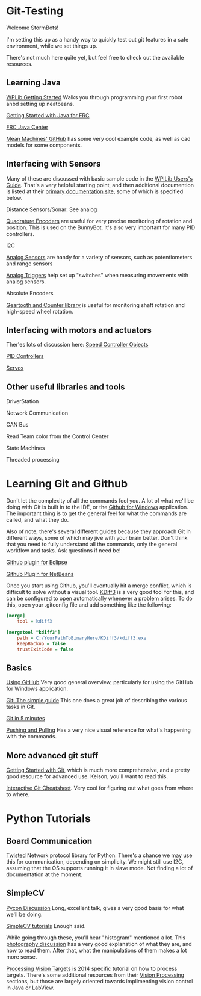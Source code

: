 Git-Testing
===========

Welcome StormBots!

I'm setting this up as a handy way to quickly test out git features in a safe environment, while we set things up. 

There's not much here quite yet, but feel free to check out the available resources. 


Learning Java
---
[WPLib Getting Started](http://wpilib.screenstepslive.com/s/3120/m/7885/l/79405-installing-the-java-development-tools) Walks you through programming your first robot anbd setting up neatbeans.

[Getting Started with Java for FRC](http://first.wpi.edu/Images/CMS/First/Getting_Started_with_Java_for_FRC.pdf)

[FRC Java Center](http://first.wpi.edu/FRC/frcjava.html)

[Mean Machines' GitHub](https://github.com/tmm2471) has some very cool example code, as well as cad models for some components.


Interfacing with Sensors
------------------------
Many of these are discussed with basic sample code in the [WPILib Users's Guide](http://first.wpi.edu/Images/CMS/First/WPILibUsersGuide.pdf). That's a very helpful starting point, and then additional documention is listed at their [primary documentation site](http://wpilib.screenstepslive.com/s/3120/m/7912/l/85672-what-is-wpilib), some of which is specified below.

Distance Sensors/Sonar: See analog

[Quadrature Encoders](http://wpilib.screenstepslive.com/s/3120/m/7912/l/85770-measuring-rotation-of-a-wheel-or-other-shaft-using-encoders) are useful for very precise monitoring of rotation and position. This is used on the BunnyBot. It's also very important for many PID controllers.

I2C

[Analog Sensors](http://wpilib.screenstepslive.com/s/3120/m/7912/l/85775-analog-inputs) are handy for a variety of sensors, such as potentiometers and range sensors

[Analog Triggers](http://wpilib.screenstepslive.com/s/3120/m/7912/l/85776-analog-triggers) help set up "switches" when measuring movements with analog sensors. 

Absolute Encoders

[Geartooth and Counter library](http://wpilib.screenstepslive.com/s/3120/m/7912/l/85635-using-counters) is useful for monitoring shaft rotation and high-speed wheel rotation. 


Interfacing with motors and actuators
-------------------------------------
Ther'es lots of discussion here: [Speed Controller Objects](http://wpilib.screenstepslive.com/s/3120/m/7912/c/38335)

[PID Controllers](http://wpilib.screenstepslive.com/s/3120/m/7912/l/79828-operating-the-robot-with-feedback-from-sensors-pid-control)

[Servos](http://wpilib.screenstepslive.com/s/3120/m/7912/l/132341-repeatable-low-power-movement-controlling-servos-with-wpilib)


Other useful libraries and tools
--------------------------------
DriverStation

Network Communication

CAN Bus

Read Team color from the Control Center

State Machines

Threaded processing


Learning Git and Github
=======================

Don't let the complexity of all the commands fool you. A lot of what we'll be doing with Git is built in to the IDE, or the [Github for Windows](http://windows.github.com/) application. The important thing is to get the general feel for what the commands are called, and what they do.

Also of note, there's several different guides because they approach Git in different ways, some of which may jive with your brain better. Don't think that you need to fully understand all the commands, only the general workflow and tasks. Ask questions if need be!

[Github plugin for Eclipse](http://eclipse.github.com/)

[Github Plugin for NetBeans](https://netbeans.org/kb/73/ide/git.html)

Once you start using Github, you'll eventually hit a merge conflict, which is difficult to solve without a visual tool. [KDiff3](http://sourceforge.net/projects/kdiff3/files/kdiff3/0.9.97/) is a very good tool for this, and can be configured to open automatically whenever a problem arises. To do this, open your .gitconfig file and add something like the following:
```INI
[merge]
    tool = kdiff3

[mergetool "kdiff3"]
    path = C:/YourPathToBinaryHere/KDiff3/kdiff3.exe
    keepBackup = false
    trustExitCode = false
```


Basics
------
[Using GitHub](https://learn.sparkfun.com/tutorials/using-github/) Very good general overview, particularly for using the GitHub for Windows application. 

[Git: The simple guide](http://rogerdudler.github.io/git-guide/) This one does a great job of describing the various tasks in Git.

[Git in 5 minutes](http://classic.scottr.org/presentations/git-in-5-minutes/)

[Pushing and Pulling](http://gitready.com/beginner/2009/01/21/pushing-and-pulling.html) Has a very nice visual reference for what's happening with the commands.


More advanced git stuff
-----------------------

[Getting Started with Git](http://git-scm.com/book/en/Getting-Started), which is much more comprehensive, and a pretty good resource for advanced use. Kelson, you'll want to read this.

[Interactive Git Cheatsheet](http://ndpsoftware.com/git-cheatsheet.html). Very cool for figuring out what goes from where to where. 


Python Tutorials
=============================

Board Communication
----------------

[Twisted](https://twistedmatrix.com/trac/) Network protocol library for Python. There's a chance we may use this for communication, depending on simplicity.
We might still use I2C, assuming that the OS supports running it in slave mode. Not finding a lot of documentation at the moment. 

SimpleCV
--------
[Pycon Discussion](http://simplecv.org/news/2013/03/simplecv-talk-pycon) Long, excellent talk, gives a very good basis for what we'll be doing.

[SimpleCV tutorials](http://tutorial.simplecv.org/en/latest/) Enough said. 

While going through these, you'll hear "histogram" mentioned a lot. This [photography discussion](http://www.luminous-landscape.com/tutorials/understanding-series/understanding-histograms.shtml) has a very good explanation of what they are, and how to read them. After that, what the manipulations of them makes a lot more sense.

[Processing Vision Targets](http://wpilib.screenstepslive.com/s/3120/m/8731) is 2014 specific tutorial on how to process targets. There's some additional resources from their [Vision Processing](http://wpilib.screenstepslive.com/s/3120/m/8731) sections, but those are largely oriented towards implimenting vision control in Java or LabView.

